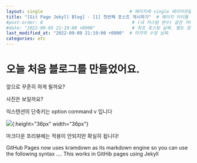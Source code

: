 ```yaml
---
layout: single                                 # 페이지에 single 레이아웃을 적용
title: "[Git Page Jekyll Blog] - [1] 첫번째 포스트 게시하기"  # 페이지 타이틀
#post-order: 8                                  # (내 커스텀 변수) 같은 카테고리 내 정렬 순서
#date: "2022-09-05 21:19:00 +0900"              # 최초 포스팅 날짜. 별도 정렬 순서가 없으면 이 값으로 정렬됨. 파일명에 기록되어있다면 생략 가능.
last_modified_at: "2022-09-08 21:19:00 +0900"  # 마지막 수정 날짜.
categories: etc
---
```


# 오늘 처음 블로그를 만들었어요.
앞으로 꾸준히 하게 될까요?

사진은 보일까요?

익스텐션의 단축키는 option command v 입니다

![](../images/2022-09-04-first/2022-09-06-23-10-30.png){:height="36px" width="36px"}

마크다운 프리뷰에는 적용이 안되지만 확실히 됩니다!

GitHub Pages now uses kramdown as its markdown engine so you can use the following syntax ....
This works in GitHib pages using Jekyll